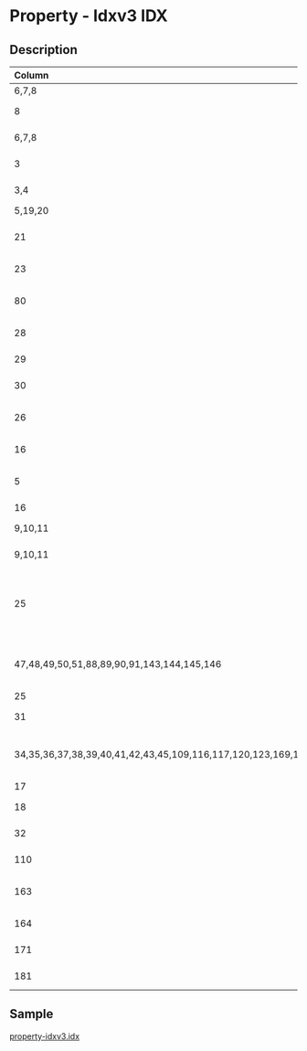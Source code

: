 # Property - Idxv3 IDX

## Description

| Column | Type | Format | Description |
| :--- | :--- | :--- | :--- |
| 6,7,8 | string | [UID](https://en.wikipedia.org/wiki/Unique_identifier) | @rfDoc#ignore |
| 8 | string | [String](https://en.wikipedia.org/wiki/String_(computer_science)) | Property ID in your system |
| 6,7,8 | string | [String](https://en.wikipedia.org/wiki/String_(computer_science)) | Property reference |
| 3 | string | [Property Category](../values/property_category_id.md) | Property category |
| 3,4 | string | [Property Subcategory](../values/property_subcategory_id.md) | Property subcategory |
| 5,19,20 | integer | [Number](https://en.wikipedia.org/wiki/Integer) | Property price |
| 21 | integer | [Number](https://en.wikipedia.org/wiki/Integer) | Property monthly charges |
| 23 | string | [Currency](../values/currency_id.md) | Property currency |
| 80 | string | [UID](https://en.wikipedia.org/wiki/Unique_identifier) | User ID of the main broker in charge |
| 28 | integer | [Number](https://en.wikipedia.org/wiki/Integer) | Property habitable area |
| 29 | integer | [Number](https://en.wikipedia.org/wiki/Integer) | Property land area |
| 30 | integer | [Number](https://en.wikipedia.org/wiki/Integer) | Property usable area |
| 26 | float | [Float](https://en.wikipedia.org/wiki/Decimal) | Property number of rooms |
| 16 | string | [Property Availability](../values/property_availability_id.md) | Property availability |
| 5 | string | [Property Transaction Type](../values/property_transaction_type_id.md) | Property transaction type |
| 16 | date | d.m.Y | d-m-Y | Y-m-d | Property availability date |
| 9,10,11 | json | { "location_level": country|canton|district|zone|city|quarter, "location_name": string, "zip": string, "line1": string, "line2": string, "line3": string, "environment_id": string, "altitude": string, "longitude": string, "latitude": string } | Property real location |
| 9,10,11 | json | { "location_level": country|canton|district|zone|city|quarter, "location_name": string, "zip": string, "line1": string, "line2": string, "line3": string, "environment_id": string, "altitude": string, "longitude": string, "latitude": string } | Property alternate location |
| 25 | json | { "filename": string, "is_brochure"?: boolean, "is_plan"?: boolean } | Semicolon separated list of documents |
| 47,48,49,50,51,88,89,90,91,143,144,145,146 | json | { "filename": string, "brochure_page"?: 0|0.5|1, "is_website"?: boolean, "is_portal"?: boolean, "is_plan"?: boolean } | Semicolon separated list of photos |
| 25 | integer | [Number](https://en.wikipedia.org/wiki/Integer) | Property floor |
| 31 | integer | [Number](https://en.wikipedia.org/wiki/Integer) | Property volume |
| 34,35,36,37,38,39,40,41,42,43,45,109,116,117,120,123,169,175 | json | { "amenity_id": string, "amenity_value": string } | amenities |
| 17 | string | [String](https://en.wikipedia.org/wiki/String_(computer_science)) | Property title |
| 18 | string | [String](https://en.wikipedia.org/wiki/String_(computer_science)) | Property description |
| 32 | integer | [Number](https://en.wikipedia.org/wiki/Integer) | Property year build |
| 110 | string | [String](https://en.wikipedia.org/wiki/String_(computer_science)) | Property ceiling height |
| 163 | integer | [Number](https://en.wikipedia.org/wiki/Integer) | Property number of floors |
| 164 | integer | [Number](https://en.wikipedia.org/wiki/Integer) | Property year renovated |
| 171 | boolean | [Boolean](https://en.wikipedia.org/wiki/Boolean_data_type) | Property is new |
| 181 | string | [String](https://en.wikipedia.org/wiki/String_(computer_science)) | Property visit3d |

## Sample

[property-idxv3.idx](../samples/property-idxv3.idx)
```

```
